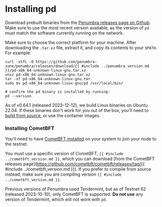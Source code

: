 # Installing pd

Download prebuilt binaries from the [Penumbra releases page on Github](https://github.com/penumbra-zone/penumbra/releases).
Make sure to use the most recent version available, as the version of `pd` must
match the software currently running on the network.

Make sure to choose the correct platform for your machine. After downloading the `.tar.xz` file,
extract it, and copy its contents to your `$PATH`. For example:

```
curl -sSfL -O https://github.com/penumbra-zone/penumbra/releases/download/{{ #include ../penumbra_version.md }}/pd-x86_64-unknown-linux-gnu.tar.xz
unxz pd-x86_64-unknown-linux-gnu.tar.xz
tar -xf pd-x86_64-unknown-linux-gnu.tar
sudo mv pd-x86_64-unknown-linux-gnu/pd /usr/local/bin/

# confirm the pd binary is installed by running:
pd --version
```
As of v0.64.1 (released 2023-12-12), we build Linux binaries on Ubuntu 22.04. If these binaries don't work for you out of the box,
you'll need to [build from source](../../dev/build.md), or use the container images.

### Installing CometBFT

You'll need to have [CometBFT installed](https://docs.cometbft.com/v0.37/guides/install)
on your system to join your node to the testnet.

You must use a specific version of CometBFT, `{{ #include ../cometbft_version.md }}`, which you can download
[from the CometBFT releases page](https://github.com/cometbft/cometbft/releases/tag/{{ #include ../cometbft_version.md }}).
If you prefer to compile from source instead, make sure you are compiling version `{{ #include ../cometbft_version.md }}`.

Previous versions of Penumbra used Tendermint, but as of Testnet 62 (released 2023-10-10),
only CometBFT is supported. **Do not use** any version of Tendermint, which will not work with `pd`.
